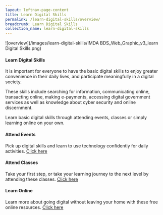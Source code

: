 ```yaml
---
layout: leftnav-page-content
title: Learn Digital Skills
permalink: /learn-digital-skills/overview/
breadcrumb: Learn Digital Skills
collection_name: learn-digital-skills
---
```

![overview](/images/learn-digital-skills/IMDA BDS_Web_Graphic_v3_learn Digital Skills.png)

#### **Learn Digital Skills**<br>

It is important for everyone to have the basic digital skills to enjoy greater convenience in their daily lives, and participate meaningfully in a digital society.

These skills include searching for information, communicating online, transacting online, making e-payments, accessing digital government services as well as knowledge about cyber security and online discernment.

Learn basic digital skills through attending events, classes or simply learning online on your own.
<br>

#### Attend Events<br>

Pick up digital skills and learn to use technology confidently for daily activities. [Click here](/event-listings/)<br>

#### Attend Classes<br>

Take your first step, or take your learning journey to the next level by attending these classes. [Click here](/learn-digital-skills/attend-classes/overview/)<br>

#### Learn Online<br>

Learn more about going digital without leaving your home with these free online resources. [Click here](/learn-digital-skills/learn-online/overview/)



